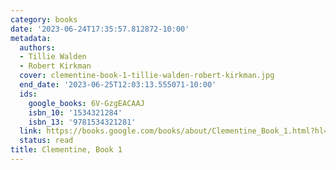 ```yaml
---
category: books
date: '2023-06-24T17:35:57.812872-10:00'
metadata:
  authors:
  - Tillie Walden
  - Robert Kirkman
  cover: clementine-book-1-tillie-walden-robert-kirkman.jpg
  end_date: '2023-06-25T12:03:13.555071-10:00'
  ids:
    google_books: 6V-GzgEACAAJ
    isbn_10: '1534321284'
    isbn_13: '9781534321281'
  link: https://books.google.com/books/about/Clementine_Book_1.html?hl=&id=6V-GzgEACAAJ
  status: read
title: Clementine, Book 1
---
```

